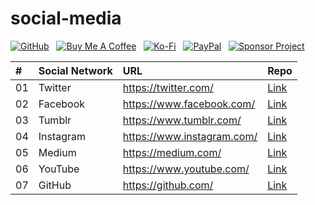 # social-media

[![GitHub](https://srv-cdn.himpfen.io/badges/github/github-flat.svg)](https://github.com/sponsors/brandonhimpfen/) &nbsp; [![Buy Me A Coffee](https://srv-cdn.himpfen.io/badges/buymeacoffee/buymeacoffee-flat.svg)](https://www.buymeacoffee.com/brandonhimpfen) &nbsp; [![Ko-Fi](https://srv-cdn.himpfen.io/badges/kofi/kofi-flat.svg)](https://ko-fi.com/brandonhimpfen) &nbsp; [![PayPal](https://srv-cdn.himpfen.io/badges/paypal/paypal-flat.svg)](https://paypal.me/brandonhimpfen) &nbsp; [![Sponsor Project](https://srv-cdn.himpfen.io/badges/sponsor-project/sponsor-project-flat.svg)](https://brandon.tiny.us/donate)

| #   | Social Network  | URL  | Repo  |
|:--- |:-------- |:-------- |:-------- |
| 01 | Twitter | https://twitter.com/ | [Link](https://github.com/) |
| 02 | Facebook | https://www.facebook.com/ | [Link](https://github.com/) |
| 03 | Tumblr | https://www.tumblr.com/ | [Link](https://github.com/) |
| 04 | Instagram | https://www.instagram.com/ | [Link](https://github.com/) |
| 05 | Medium | https://medium.com/ | [Link](https://github.com/) |
| 06 | YouTube | https://www.youtube.com/ | [Link](https://github.com/) |
| 07 | GitHub | https://github.com/ | [Link](https://github.com/) |
